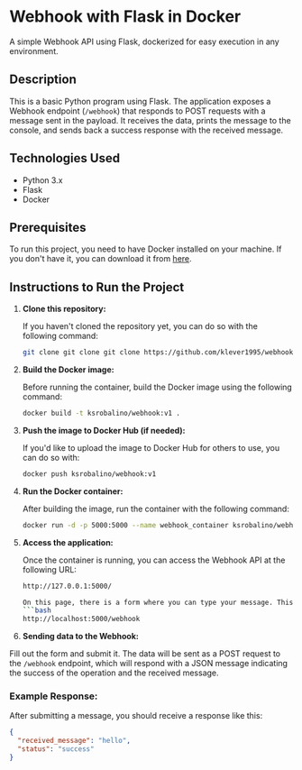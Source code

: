 # Webhook with Flask in Docker

A simple Webhook API using Flask, dockerized for easy execution in any environment.

## Description

This is a basic Python program using Flask. The application exposes a Webhook endpoint (`/webhook`) that responds to POST requests with a message sent in the payload. It receives the data, prints the message to the console, and sends back a success response with the received message.

## Technologies Used

- Python 3.x
- Flask
- Docker

## Prerequisites

To run this project, you need to have Docker installed on your machine. If you don't have it, you can download it from [here](https://www.docker.com/products/docker-desktop).

## Instructions to Run the Project

1. **Clone this repository:**

   If you haven't cloned the repository yet, you can do so with the following command:

   ```bash
   git clone git clone git clone https://github.com/klever1995/webhook.git

2. **Build the Docker image:**

   Before running the container, build the Docker image using the following command:

   ```bash
   docker build -t ksrobalino/webhook:v1 .

3. **Push the image to Docker Hub (if needed):**

   If you'd like to upload the image to Docker Hub for others to use, you can do so with:

   ```bash
   docker push ksrobalino/webhook:v1

4. **Run the Docker container:**

   After building the image, run the container with the following command:

   ```bash
   docker run -d -p 5000:5000 --name webhook_container ksrobalino/webhook:v1

5. **Access the application:**

   Once the container is running, you can access the Webhook API at the following URL:
   ```bash
   http://127.0.0.1:5000/
   
   On this page, there is a form where you can type your message. This message will be sent as a POST request to the Webhook API at:
   ```bash
   http://localhost:5000/webhook
   
6.   **Sending data to the Webhook:**

Fill out the form and submit it. The data will be sent as a POST request to the `/webhook` endpoint, which will respond with a JSON message indicating the success of the operation and the received message.

### Example Response:
After submitting a message, you should receive a response like this:

```json
{
  "received_message": "hello",
  "status": "success"
}


